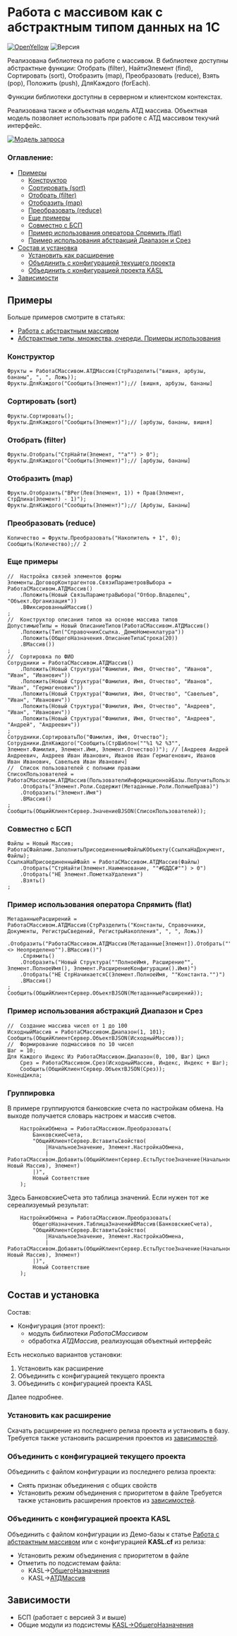 # Работа с массивом как с абстрактным типом данных на 1С

[![OpenYellow](https://img.shields.io/endpoint?url=https://openyellow.org/data/badges/1/382631462.json)](https://openyellow.org/grid?data=top&repo=382631462) ![Версия](https://img.shields.io/badge/Версия_1С-8.3.25-yellow)

Реализована библиотека по работе с массивом. В библиотеке доступны абстрактные функции: Отобрать (filter), НайтиЭлемент (find), Сортировать (sort), Отобразить (map), Преобразовать (reduce), Взять (pop), Положить (push), ДляКаждого (forEach).

Функции библиотеки доступны в серверном и клиентском контекстах.

Реализована также и объектная модель АТД массива. Объектная модель позволяет использовать при работе с АТД массивом текучий интерфейс.

[![Модель запроса](https://infostart.ru/bitrix/templates/sandbox_empty/assets/tpl/abo/img/logo.svg)](infostart.ru/1c/articles/1473034/)
### Оглавление:
- [Примеры](#примеры)
	- [Конструктор](#конструктор)
	- [Сортировать (sort)](#сортировать-sort)
	- [Отобрать (filter)](#отобрать-filter)
	- [Отобразить (map)](#отобразить-map)
	- [Преобразовать (reduce)](#преобразовать-reduce)
	- [Еще примеры](#еще-примеры)
	- [Совместно с БСП](#совместно-с-бсп)
	- [Пример использования оператора Спрямить (flat)](#пример-использования-оператора-спрямить-flat)
	- [Пример использования абстракций Диапазон и Срез](#пример-использования-абстракций-диапазон-и-срез)
- [Состав и установка](#состав-и-установка)
	- [Установить как расширение](#установить-как-расширение)
	- [Объединить с конфигурацией текущего проекта](#объединить-с-конфигурацией-текущего-проекта)
	- [Объединить с конфигурацией проекта KASL](#объединить-с-конфигурацией-проекта-kasl)
- [Зависимости](#зависимости)

## Примеры

Больше примеров смотрите в статьях:
- [Работа с абстрактным массивом](https://infostart.ru/1c/articles/1473034/)
- [Абстрактные типы, множества, очереди. Примеры использования](https://infostart.ru/1c/2093459/)

### Конструктор

```bsl
Фрукты = РаботаСМассивом.АТДМассив(СтрРазделить("вишня, арбузы, бананы", ", ", Ложь));
Фрукты.ДляКаждого("Сообщить(Элемент)");// [вишня, арбузы, бананы]
```
### Сортировать (sort)

```bsl
Фрукты.Сортировать();
Фрукты.ДляКаждого("Сообщить(Элемент)");// [арбузы, бананы, вишня]
```
### Отобрать (filter)

```bsl
Фрукты.Отобрать("СтрНайти(Элемент, ""а"") > 0");
Фрукты.ДляКаждого("Сообщить(Элемент)");// [арбузы, бананы]
```
### Отобразить (map)

```bsl
Фрукты.Отобразить("ВРег(Лев(Элемент, 1)) + Прав(Элемент, СтрДлина(Элемент) - 1)");
Фрукты.ДляКаждого("Сообщить(Элемент)");// [Арбузы, Бананы]
```
### Преобразовать (reduce)

```bsl
Количество = Фрукты.Преобразовать("Накопитель + 1", 0);
Сообщить(Количество);// 2
```
### Еще примеры

```bsl
//  Настройка связей элементов формы
Элементы.ДоговорКонтрагентов.СвязиПараметровВыбора = РаботаСМассивом.АТДМассив()
    .Положить(Новый СвязьПараметраВыбора("Отбор.Владелец", "Объект.Организация"))
    .ВФиксированныйМассив()
;
//  Конструктор описания типов на основе массива типов
ДопустимыеТипы = Новый ОписаниеТипов(РаботаСМассивом.АТДМассив()
    .Положить(Тип("СправочникСсылка._ДемоНоменклатура"))
    .Положить(ОбщегоНазначения.ОписаниеТипаСтрока(20))
    .ВМассив())
;
//  Сортировка по ФИО
Сотрудники = РаботаСМассивом.АТДМассив()
    .Положить(Новый Структура("Фамилия, Имя, Отчество", "Иванов", "Иван", "Иванович"))
    .Положить(Новый Структура("Фамилия, Имя, Отчество", "Иванов", "Иван", "Гермагенович"))
    .Положить(Новый Структура("Фамилия, Имя, Отчество", "Савельев", "Иван", "Иванович"))
    .Положить(Новый Структура("Фамилия, Имя, Отчество", "Андреев", "Иван", "Иванович"))
    .Положить(Новый Структура("Фамилия, Имя, Отчество", "Андреев", "Андрей", "Андреевич"))
;
Сотрудники.СортироватьПо("Фамилия, Имя, Отчество");
Сотрудники.ДляКаждого("Сообщить(СтрШаблон(""%1 %2 %3"", Элемент.Фамилия, Элемент.Имя, Элемент.Отчество))"); // [Андреев Андрей Андреевич, Андреев Иван Иванович, Иванов Иван Гермагенович, Иванов Иван Иванович, Савельев Иван Иванович]
//  Список пользователей с полными правами
СписокПользователей = РаботаСМассивом.АТДМассив(ПользователиИнформационнойБазы.ПолучитьПользователей())
    .Отобрать("Элемент.Роли.Содержит(Метаданные.Роли.ПолныеПрава)")
    .Отобразить("Элемент.Имя")
    .ВМассив()
;
Сообщить(ОбщийКлиентСервер.ЗначениеВJSON(СписокПользователей));
```
### Совместно с БСП

```bsl
Файлы = Новый Массив;
РаботаСФайлами.ЗаполнитьПрисоединенныеФайлыКОбъекту(СсылкаНаДокумент, Файлы);
СсылкаНаПрисоединенныйФайл = РаботаСМассивом.АТДМассив(Файлы)
    .Отобрать("СтрНайти(Элемент.Наименование, ""#БДДС#"") > 0")
    .Отобрать("НЕ Элемент.ПометкаУдаления")
    .Взять()
;
```
### Пример использования оператора Спрямить (flat)

```bsl
МетаданныеРасширений = РаботаСМассивом.АТДМассив(СтрРазделить("Константы, Справочники, Документы, РегистрыСведений, РегистрыНакопления", ", ", Ложь))
    .Отобразить("РаботаСМассивом.АТДМассив(Метаданные[Элемент]).Отобрать(""Элемент.РасширениеКонфигурации() <> Неопределено"").ВМассив()")
    .Спрямить()
    .Отобразить("Новый Структура(""ПолноеИмя, Расширение"", Элемент.ПолноеИмя(), Элемент.РасширениеКонфигурации().Имя)")
    .Отобрать("НЕ СтрНачинаетсяС(Элемент.ПолноеИмя, ""Константа."")")
    .ВМассив()
;
Сообщить(ОбщийКлиентСервер.ОбъектВJSON(МетаданныеРасширений));
```
### Пример использования абстракций Диапазон и Срез

```bsl
//  Создание массива чисел от 1 до 100
ИсходныйМассив = РаботаСМассивом.Диапазон(1, 101);
Сообщить(ОбщийКлиентСервер.ОбъектВJSON(ИсходныйМассив));
//  Формирование подмассивов по 10 чисел
Шаг = 10;
Для Каждого Индекс Из РаботаСМассивом.Диапазон(0, 100, Шаг) Цикл
    Срез = РаботаСМассивом.Срез(ИсходныйМассив, Индекс, Индекс + Шаг);
    Сообщить(ОбщийКлиентСервер.ОбъектВJSON(Срез));
КонецЦикла;
```

### Группировка

В примере группируются банковские счета по настройкам обмена. На выходе получается словарь настроек и массив счетов.

```bsl
	НастройкиОбмена = РаботаСМассивом.Преобразовать(
		БанковскиеСчета, 
		"ОбщийКлиентСервер.ВставитьСвойство(
			|НачальноеЗначение, Элемент.НастройкаОбмена, 
			|	РаботаСМассивом.Добавить(ОбщийКлиентСервер.ЕстьПустоеЗначение(НачальноеЗначение[Элемент.НастройкаОбмена], Новый Массив), Элемент)
		|)", 
		Новый Соответствие
	);
```
Здесь БанковскиеСчета это таблица значений. Если нужен тот же сереализуемый результат:

```bsl
	НастройкиОбмена = РаботаСМассивом.Преобразовать(
		ОбщегоНазначения.ТаблицаЗначенийВМассив(БанковскиеСчета), 
		"ОбщийКлиентСервер.ВставитьСвойство(
			|НачальноеЗначение, Элемент.НастройкаОбмена, 
			|	РаботаСМассивом.Добавить(ОбщийКлиентСервер.ЕстьПустоеЗначение(НачальноеЗначение[Элемент.НастройкаОбмена], Новый Массив), Элемент)
		|)", 
		Новый Соответствие
	);
```
## Состав и установка

Состав:
- Конфигурация (этот проект):
	- модуль библиотеки *РаботаСМассивом*
	- обработка *АТДМассив*, реализующая объектный интерфейс

Есть несколько вариантов установки:
1. Установить как расширение
2. Объединить с конфигурацией текущего проекта
3. Объединить с конфигурацией проекта KASL

Далее подробнее.
### Установить как расширение

Скачать расширение из последнего релиза проекта и установить в базу.
Требуется также установить расширения проектов из [зависимостей](#зависимости).
### Объединить с конфигурацией текущего проекта

Объединить с файлом конфигурации из последнего релиза проекта:
- Снять признак объединения с общих свойств
- Установить режим объединения с приоритетом в файле
Требуется также установить расширения проектов из [зависимостей](#зависимости).
### Объединить с конфигурацией проекта KASL

Объединить с файлом конфигурации из Демо-базы к статье [Работа с абстрактным массивом](https://infostart.ru/1c/articles/1473034/) или с конфигурацией **KASL.cf** из релиза:
- Установить режим объединения с приоритетом в файле
- Отметить по подсистемам файла:
	- KASL->[ОбщегоНазначения](https://github.com/KalyakinAG/common)
	- KASL->[АТДМассив](https://github.com/KalyakinAG/adt-array)
## Зависимости

- БСП (работает с версией 3 и выше)
- Общие модули из подсистемы [KASL->ОбщегоНазначения](https://github.com/KalyakinAG/common)
